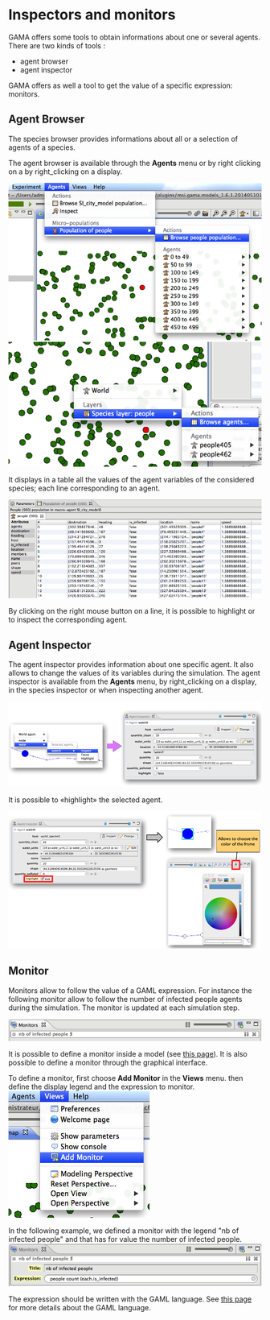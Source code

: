 # Inspectors and monitors



GAMA offers some tools to obtain informations about one or several agents. There are two kinds of tools :
  * agent browser
  * agent inspector

GAMA offers as well a tool to get the value of a specific expression: monitors.






## Agent Browser
The species browser provides informations about all or a selection of agents of a species.

The agent browser is available through the **Agents** menu or by right clicking on a by right\_clicking on a display.

 <img src='images/inspector/browse-menu.png' /> 


 <img src='images/inspector/browse_right_clicking.png' /> 


It displays in a table all the values of the agent variables of the considered species; each line corresponding to an agent.


 <img src='images/inspector/browse_result.png' /> 



By clicking on the right mouse button on a line, it is possible to highlight or to inspect the corresponding agent.





## Agent Inspector
The agent inspector provides information about one specific agent. It also allows to change the values of its variables during the simulation. The agent inspector is available from the **Agents** menu, by right\_clicking on a display, in the species inspector or when inspecting another agent.

<img src='images/inspector/Agent_inspector.png' /> 

It is possible to «highlight» the selected agent.

<img src='images/inspector/Inspector_highlight.png' /> 



## Monitor
Monitors allow to follow the value of a GAML expression. For instance the following monitor allow to follow the number of infected people agents during the simulation. The monitor is updated at each simulation step.

 <img src='images/inspector/monitor.png' /> 


It is possible to define a monitor inside a model (see [this page](G__DefiningMonitorsAndInspectors)). It is also possible to define a monitor through the graphical interface.

To define a monitor, first choose **Add Monitor** in the **Views** menu. then define the display legend and the expression to monitor.
 <img src='images/inspector/add_monitor.png' /> 


In the following example, we defined a monitor with the legend "nb of infected people" and that has for value the number of infected people.
 <img src='images/inspector/monitor_definition.png' /> 


The expression should be written with the GAML language. See [this page](G__GamlReference) for more details about the GAML language.